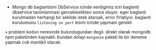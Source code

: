 - Mongo db baglantisini DbService icinde verdigimiz icin baglanti
  dbservice tanimlanmasi gerceklestikten sonra oluyor.
  eger baglanti kurulmadan herhangi bir sekilde istek atarsak, error firlatiyor.
  baglanti kurulumunu `listening on port` kismi icinde yapmam gerekli

• problem kodun neresinde bulundugundan degil. direkt olarak mongodb npm paketinden kaynakli. bundan dolayi `mongoose` paketi ile bir deneme yapmak cok mantikli olacak.
